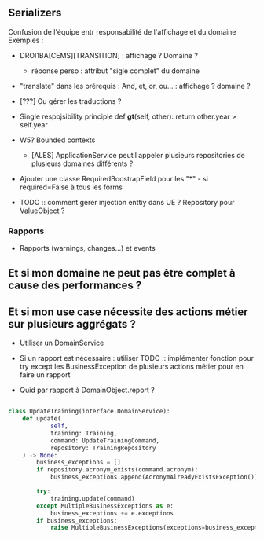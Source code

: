 ## Serializers 


Confusion de l'équipe entr responsabilité de l'affichage et du domaine
Exemples : 
- DROI1BA[CEMS][TRANSITION] : affichage ? Domaine ?
    - réponse perso : attribut "sigle complet" du domaine
- "translate" dans les prérequis : And, et, or, ou... : affichage ? domaine ?


- [???] Ou gérer les traductions ?

- Single respojsibility principle
def __gt__(self, other):
    return other.year > self.year


- W5? Bounded contexts
    - [ALES] ApplicationService peutil appeler plusieurs repositories de plusieurs domaines différents ?


- Ajouter une classe RequiredBoostrapField pour les "*" - si required=False à tous les forms


- TODO :: comment gérer injection enttiy dans UE ? Repository pour ValueObject ? 



### Rapports
- Rapports (warnings, changes...) et events

## Et si mon domaine ne peut pas être complet à cause des performances ?
## Et si mon use case nécessite des actions métier sur plusieurs aggrégats ?

- Utiliser un DomainService
- Si un rapport est nécessaire : utiliser 
TODO :: implémenter fonction pour try except les BusinessException de plusieurs actions métier pour en faire un rapport

- Quid par rapport à DomainObject.report ?

```python

class UpdateTraining(interface.DomainService):
    def update(
            self,
            training: Training,
            command: UpdateTrainingCommand,
            repository: TrainingRepository
    ) -> None:
        business_exceptions = []
        if repository.acronym_exists(command.acronym):
            business_exceptions.append(AcronymAlreadyExistsException())

        try:
            training.update(command)
        except MultipleBusinessExceptions as e:
            business_exceptions += e.exceptions
        if business_exceptions:
            raise MultipleBusinessExceptions(exceptions=business_exceptions)


```

